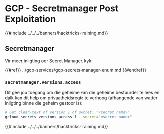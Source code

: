# GCP - Secretmanager Post Exploitation

{{#include ../../../banners/hacktricks-training.md}}

## Secretmanager

Vir meer inligting oor Secret Manager, kyk:

{{#ref}}
../gcp-services/gcp-secrets-manager-enum.md
{{#endref}}

### `secretmanager.versions.access`

Dit gee jou toegang om die geheime van die geheime bestuurder te lees en dalk kan dit help om privaatheidsregte te verhoog (afhangende van watter inligting binne die geheim gestoor is):
```bash
# Get clear-text of version 1 of secret: "<secret name>"
gcloud secrets versions access 1 --secret="<secret_name>"
```
{{#include ../../../banners/hacktricks-training.md}}
